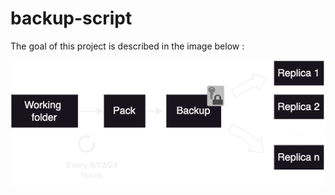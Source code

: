 # backup-script


The goal of this project is described in the image below :

![The goal](docs/goal.png)
